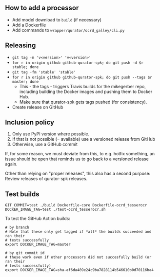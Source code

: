 How to add a processor
----------------------
* Add model download to `build` (if necessary)
* Add a Dockerfile
* Add commands to `wrapper/qurator/ocrd_galley/cli.py`

Releasing
---------
* `git tag -m 'v<version>' 'v<version>'`
* `for r in origin github github-qurator-spk; do git push -d $r stable; done`
* `git tag -fm 'stable' 'stable'`
* `for r in origin github github-qurator-spk; do git push --tags $r master; done`
  * This - the tags - triggers Travis builds for the mikegerber repo,
    including building the Docker images and pushing them to Docker Hub.
  * Make sure that qurator-spk gets tags pushed (for consistency).
* Create release on GitHub

Inclusion policy
----------------
1. Only use PyPI version where possible.
2. If that is not possible (= available) use a versioned release from GitHub
3. Otherwise, use a GitHub commit

If, for some reason, we must deviate from this, to e.g. hotfix something, an
issue should be open that reminds us to go back to a versioned release again.

Other than relying on "proper releases", this also has a second purpose: Review
releases of qurator-spk releases.


Test builds
-----------
```
GIT_COMMIT=test ./build Dockerfile-core Dockerfile-ocrd_tesserocr
DOCKER_IMAGE_TAG=test ./test-ocrd_tesserocr.sh
```

To test the GitHub Action builds:

```
# by branch
# Note that these only get tagged if *all* the builds succeeded and ran their
# tests successfully
export DOCKER_IMAGE_TAG=master

# by git commit id
# these work even if other processors did not succesfully build (or ran their
# tests successfully)
export DOCKER_IMAGE_TAG=sha-af6da489e24c9ba7828114b546610b0d70116ba4
```
